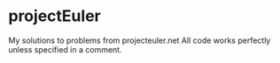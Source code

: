 # projectEuler
My solutions to problems from projecteuler.net
All code works perfectly unless specified in a comment.
